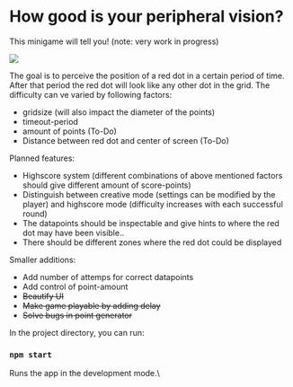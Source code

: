 # How good is your peripheral vision? 

This minigame will tell you! (note: very work in progress)

<img src="https://i.imgur.com/6XSy0Il.gif">

 The goal is to perceive the position of a red dot in a certain period of time. After that period the red dot will look like any other dot in the grid. The difficulty can ve varied by following factors:
<ul>
    <li>gridsize (will also impact the diameter of the points)</li>
    <li>timeout-period</li>
    <li>amount of points (To-Do)</li>
    <li>Distance between red dot and center of screen (To-Do)</li>
</ul>

Planned features:
<ul>
    <li>Highscore system (different combinations of above mentioned factors should give different amount of score-points)</li>
    <li>Distinguish between creative mode (settings can be modified by the player) and highscore mode (difficulty increases with each successful round)</li>
    <li>The datapoints should be inspectable and give hints to where the red dot may have been visible.. </li>
    <li>There should be different zones where the red dot could be displayed</li>
</ul>

Smaller additions:
<ul>
    <li>Add number of attemps for correct datapoints</li>
    <li>Add control of point-amount</li>
    <li><strike>Beautify UI</strike></li>
    <li><strike>Make game playable by adding delay</strike></li>
    <li><strike>Solve bugs in point generator</strike></li>
</ul>



In the project directory, you can run:

### `npm start`

Runs the app in the development mode.\

